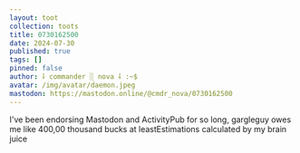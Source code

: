 ```yaml
---
layout: toot
collection: toots
title: 0730162500
date: 2024-07-30
published: true
tags: []
pinned: false
author: ⸸ commander ░ nova ⸸ :~$
avatar: /img/avatar/daemon.jpeg
mastodon: https://mastodon.online/@cmdr_nova/0730162500
---
```


I've been endorsing Mastodon and ActivityPub for so long, gargleguy owes me like 400,00 thousand bucks at leastEstimations calculated by my brain juice
